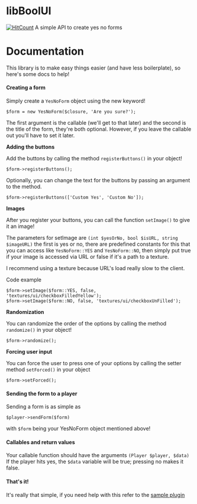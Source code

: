 # libBoolUI
[![HitCount](http://hits.dwyl.io/UIPlugins/libBoolUI.svg)](http://hits.dwyl.io/UIPlugins/libBoolUI)
A simple API to create yes no forms
# Documentation
This library is to make easy things easier (and have less boilerplate), so here's some docs to help!
#### Creating a form

Simply create a ```YesNoForm``` object using the new keyword!

```
$form = new YesNoForm($closure, 'Are you sure?');
```

The first argument is the callable (we'll get to that later) and the second is the title of the form, they're both optional.
However, if you leave the callable out you'll have to set it later.

**Adding the buttons**

Add the buttons by calling the method ```registerButtons()``` in your object!

```
$form->registerButtons();
```

Optionally, you can change the text for the buttons by passing an argument to the method.

```
$form->registerButtons(['Custom Yes', 'Custom No']);
```

**Images**

After you register your buttons, you can call the function ```setImage()``` to give it an image!

The parameters for setImage are ```(int $yesOrNo, bool $isURL, string $imageURL)``` the first is yes or no, there are predefined constants for this that you can access like ```YesNoForm::YES``` and ```YesNoForm::NO```, then simply put true if your image is accessed via URL or false if it's a path to a texture.

I recommend using a texture because URL's load really slow to the client.

Code example

```
$form->setImage($form::YES, false, 'textures/ui/checkboxFilledYellow');
$form->setImage($form::NO, false, 'textures/ui/checkboxUnFilled');
```

**Randomization**

You can randomize the order of the options by calling the method ```randomize()``` in your object!

```
$form->randomize(); 
```

**Forcing user input**

You can force the user to press one of your options by calling the setter method ```setForced()``` in your object
```
$form->setForced();
```

#### Sending the form to a player

Sending a form is as simple as
```
$player->sendForm($form)
```
with ```$form``` being your YesNoForm object mentioned above!

#### Callables and return values

Your callable function should have the arguments ```(Player $player, $data)```
If the player hits yes, the ```$data``` variable will be true; pressing no makes it false.


#### That's it!

It's really that simple, if you need help with this refer to the [sample plugin](https://github.com/UIPlugins/PvPUI)